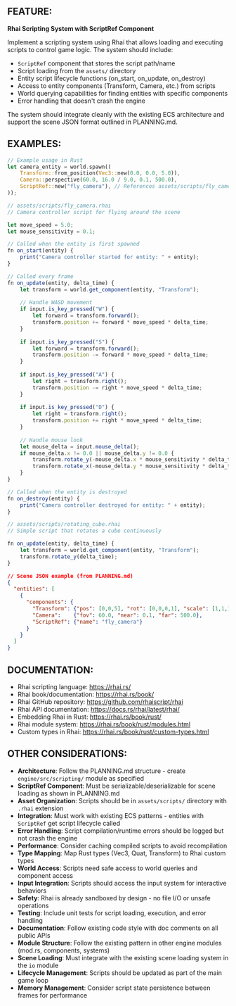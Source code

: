 ## FEATURE:

**Rhai Scripting System with ScriptRef Component**

Implement a scripting system using Rhai that allows loading and executing scripts to control game logic. The system should include:
* `ScriptRef` component that stores the script path/name
* Script loading from the `assets/` directory
* Entity script lifecycle functions (on_start, on_update, on_destroy)
* Access to entity components (Transform, Camera, etc.) from scripts
* World querying capabilities for finding entities with specific components
* Error handling that doesn't crash the engine

The system should integrate cleanly with the existing ECS architecture and support the scene JSON format outlined in PLANNING.md.

## EXAMPLES:

```rust
// Example usage in Rust
let camera_entity = world.spawn((
    Transform::from_position(Vec3::new(0.0, 0.0, 5.0)),
    Camera::perspective(60.0, 16.0 / 9.0, 0.1, 500.0),
    ScriptRef::new("fly_camera"), // References assets/scripts/fly_camera.rhai
));
```

```javascript
// assets/scripts/fly_camera.rhai
// Camera controller script for flying around the scene

let move_speed = 5.0;
let mouse_sensitivity = 0.1;

// Called when the entity is first spawned
fn on_start(entity) {
    print("Camera controller started for entity: " + entity);
}

// Called every frame
fn on_update(entity, delta_time) {
    let transform = world.get_component(entity, "Transform");
    
    // Handle WASD movement
    if input.is_key_pressed("W") {
        let forward = transform.forward();
        transform.position += forward * move_speed * delta_time;
    }
    
    if input.is_key_pressed("S") {
        let forward = transform.forward();
        transform.position -= forward * move_speed * delta_time;
    }
    
    if input.is_key_pressed("A") {
        let right = transform.right();
        transform.position -= right * move_speed * delta_time;
    }
    
    if input.is_key_pressed("D") {
        let right = transform.right();
        transform.position += right * move_speed * delta_time;
    }
    
    // Handle mouse look
    let mouse_delta = input.mouse_delta();
    if mouse_delta.x != 0.0 || mouse_delta.y != 0.0 {
        transform.rotate_y(-mouse_delta.x * mouse_sensitivity * delta_time);
        transform.rotate_x(-mouse_delta.y * mouse_sensitivity * delta_time);
    }
}

// Called when the entity is destroyed
fn on_destroy(entity) {
    print("Camera controller destroyed for entity: " + entity);
}
```

```javascript
// assets/scripts/rotating_cube.rhai
// Simple script that rotates a cube continuously

fn on_update(entity, delta_time) {
    let transform = world.get_component(entity, "Transform");
    transform.rotate_y(delta_time);
}
```

```json
// Scene JSON example (from PLANNING.md)
{
  "entities": [
    {
      "components": {
        "Transform": {"pos": [0,0,5], "rot": [0,0,0,1], "scale": [1,1,1]},
        "Camera":    {"fov": 60.0, "near": 0.1, "far": 500.0},
        "ScriptRef": {"name": "fly_camera"}
      }
    }
  ]
}
```

## DOCUMENTATION:

* Rhai scripting language: https://rhai.rs/
* Rhai book/documentation: https://rhai.rs/book/
* Rhai GitHub repository: https://github.com/rhaiscript/rhai
* Rhai API documentation: https://docs.rs/rhai/latest/rhai/
* Embedding Rhai in Rust: https://rhai.rs/book/rust/
* Rhai module system: https://rhai.rs/book/rust/modules.html
* Custom types in Rhai: https://rhai.rs/book/rust/custom-types.html

## OTHER CONSIDERATIONS:

* **Architecture**: Follow the PLANNING.md structure - create `engine/src/scripting/` module as specified
* **ScriptRef Component**: Must be serializable/deserializable for scene loading as shown in PLANNING.md
* **Asset Organization**: Scripts should be in `assets/scripts/` directory with `.rhai` extension
* **Integration**: Must work with existing ECS patterns - entities with `ScriptRef` get script lifecycle called
* **Error Handling**: Script compilation/runtime errors should be logged but not crash the engine
* **Performance**: Consider caching compiled scripts to avoid recompilation
* **Type Mapping**: Map Rust types (Vec3, Quat, Transform) to Rhai custom types
* **World Access**: Scripts need safe access to world queries and component access
* **Input Integration**: Scripts should access the input system for interactive behaviors
* **Safety**: Rhai is already sandboxed by design - no file I/O or unsafe operations
* **Testing**: Include unit tests for script loading, execution, and error handling
* **Documentation**: Follow existing code style with doc comments on all public APIs
* **Module Structure**: Follow the existing pattern in other engine modules (mod.rs, components, systems)
* **Scene Loading**: Must integrate with the existing scene loading system in the `io` module
* **Lifecycle Management**: Scripts should be updated as part of the main game loop
* **Memory Management**: Consider script state persistence between frames for performance